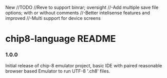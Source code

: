 New 
//TODO
//Reve to support binrar; oversight
//-Add multiple save file options; with or without comments
//-Better intelisense features and improved 
//-Multi support for device screens

# chip8-language README

### 1.0.0

Initial release of chip-8 emulator project, basic IDE with paired reasonable browser based Emulator to run UTF-8 '.ch8' files.


